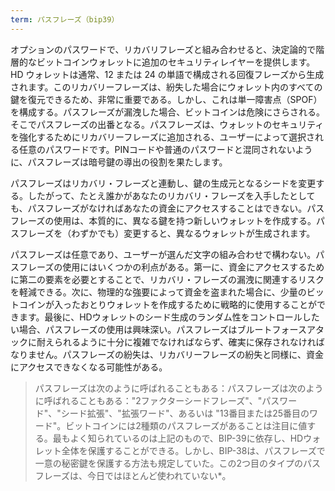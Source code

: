```yaml
---
term: パスフレーズ（bip39）
---
```

オプションのパスワードで、リカバリフレーズと組み合わせると、決定論的で階層的なビットコインウォレットに追加のセキュリティレイヤーを提供します。HD ウォレットは通常、12 または 24 の単語で構成される回復フレーズから生成されます。このリカバリーフレーズは、紛失した場合にウォレット内のすべての鍵を復元できるため、非常に重要である。しかし、これは単一障害点（SPOF）を構成する。パスフレーズが漏洩した場合、ビットコインは危険にさらされる。そこでパスフレーズの出番となる。パスフレーズは、ウォレットのセキュリティを強化するためにリカバリーフレーズに追加される、ユーザーによって選択される任意のパスワードです。PINコードや普通のパスワードと混同されないように、パスフレーズは暗号鍵の導出の役割を果たします。

パスフレーズはリカバリ・フレーズと連動し、鍵の生成元となるシードを変更する。したがって、たとえ誰かがあなたのリカバリ・フレーズを入手したとしても、パスフレーズがなければあなたの資金にアクセスすることはできない。パスフレーズの使用は、本質的に、異なる鍵を持つ新しいウォレットを作成する。パスフレーズを（わずかでも）変更すると、異なるウォレットが生成されます。

パスフレーズは任意であり、ユーザーが選んだ文字の組み合わせで構わない。パスフレーズの使用にはいくつかの利点がある。第一に、資金にアクセスするために第二の要素を必要とすることで、リカバリ・フレーズの漏洩に関連するリスクを軽減できる。次に、物理的な強要によって資金を盗まれた場合に、少量のビットコインが入ったおとりウォレットを作成するために戦略的に使用することができます。最後に、HDウォレットのシード生成のランダム性をコントロールしたい場合、パスフレーズの使用は興味深い。パスフレーズはブルートフォースアタックに耐えられるように十分に複雑でなければならず、確実に保存されなければなりません。パスフレーズの紛失は、リカバリーフレーズの紛失と同様に、資金にアクセスできなくなる可能性がある。

> パスフレーズは次のように呼ばれることもある：パスフレーズは次のように呼ばれることもある："2ファクターシードフレーズ"、"パスワード"、"シード拡張"、"拡張ワード"、あるいは "13番目または25番目のワード"。ビットコインには2種類のパスフレーズがあることは注目に値する。最もよく知られているのは上記のもので、BIP-39に依存し、HDウォレット全体を保護することができる。しかし、BIP-38は、パスフレーズで一意の秘密鍵を保護する方法も規定していた。この2つ目のタイプのパスフレーズは、今日ではほとんど使われていない*。